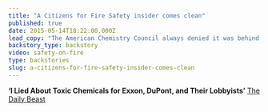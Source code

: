 ```yaml
---
title: "A Citizens for Fire Safety insider comes clean"
published: true
date: 2015-05-14T18:22:00.000Z
lead_copy: "The American Chemistry Council always denied it was behind efforts to block flame retardant regulations--but an insider has come clean. Here\'s the backstory. "
backstory_type: backstory
video: safety-on-fire
type: backstories
slug: a-citizens-for-fire-safety-insider-comes-clean
---
```


**‘I Lied About Toxic Chemicals for Exxon, DuPont, and Their Lobbyists’**
[The Daily Beast](http://www.thedailybeast.com/articles/2015/05/13/i-lied-about-toxic-chemicals-for-exxon-dupont-and-their-lobbyists.html)

